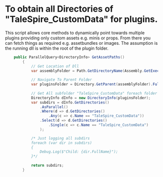 # To obtain all Directories of "TaleSpire_CustomData" for plugins.
This script allows core methods to dynamically point towards multiple plugins providing only custom assets e.g. minis or props.
From there you can fetch things as required e.g. assetbundles or images. The assumption is the running dll is within the root of the plugin folder. 

```csharp
    public ParallelQuery<DirectoryInfo> GetAssetPaths()
        {
            // Get Location of Dll
            var assemblyFolder = Path.GetDirectoryName(Assembly.GetExecutingAssembly().Location);
            
            // Navigate To Parent Folder
            var pluginsFolder = Directory.GetParent(assemblyFolder).FullName;
            
            // Get All subfolder "TaleSpire_CustomData" foreach folder (in parrallel)
            DirectoryInfo dInfo = new DirectoryInfo(pluginsFolder);
            var subdirs = dInfo.GetDirectories()
                .AsParallel()
                .Where(d => d.GetDirectories()
                    .Any(c => c.Name == "TaleSpire_CustomData"))
                .Select(d => d.GetDirectories()
                    .Single(c => c.Name == "TaleSpire_CustomData")
                );

            /* Just logging all subdirs
            foreach (var dir in subdirs)
            {
                Debug.Log($"Child: {dir.FullName}");
            }*/
            
            return subdirs;
        }
```
